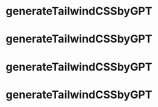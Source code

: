 # generateTailwindCSSbyGPT
# generateTailwindCSSbyGPT
# generateTailwindCSSbyGPT
# generateTailwindCSSbyGPT
